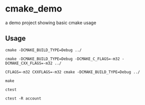 # cmake_demo
a demo project showing basic cmake usage

## Usage
` cmake -DCMAKE_BUILD_TYPE=Debug ../ `

` cmake -DCMAKE_BUILD_TYPE=Debug -DCMAKE_C_FLAGS=-m32 -DCMAKE_CXX_FLAGS=-m32 ../ `

` CFLAGS=-m32 CXXFLAGS=-m32 cmake -DCMAKE_BUILD_TYPE=Debug ../ `

` make `

` ctest `

` ctest -R account `
